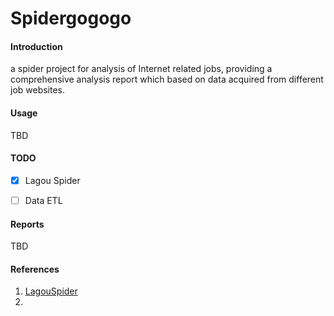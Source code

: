 # Spidergogogo

#### Introduction

a spider project for analysis of Internet related jobs, providing a comprehensive analysis report which based on data acquired from different job websites.

#### Usage

TBD

#### TODO

- [x] Lagou Spider
- [ ] Data ETL  


#### Reports

TBD



#### References

1. [LagouSpider](https://github.com/nnngu/LagouSpider)
2. 

